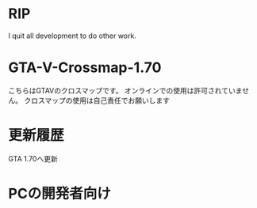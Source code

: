 # RIP
I quit all development to do other work.

# GTA-V-Crossmap-1.70
こちらはGTAVのクロスマップです。
オンラインでの使用は許可されていません。
クロスマップの使用は自己責任でお願いします
# 更新履歴
GTA 1.70へ更新
# PCの開発者向け
